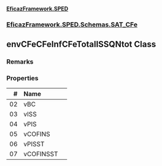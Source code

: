 #### [EficazFramework.SPED](EficazFrameworkSPED.md 'EficazFramework SPED')
### [EficazFramework.SPED.Schemas.SAT_CFe](EficazFramework.SPED.Schemas.SAT_CFe.md 'EficazFramework.SPED.Schemas.SAT_CFe')

## envCFeCFeInfCFeTotalISSQNtot Class

### Remarks
### Properties

| # | Name | |
| ---: | :--- | :--- |
| 02 | vBC |  |
| 03 | vISS |  |
| 04 | vPIS |  |
| 05 | vCOFINS |  |
| 06 | vPISST |  |
| 07 | vCOFINSST |  |
